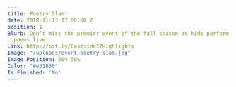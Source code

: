 ```yaml
---
title: Poetry Slam!
date: 2018-11-13 17:00:00 Z
position: 1
Blurb: Don’t miss the premier event of the fall season as kids perform their original
  poems live!
Link: http://bit.ly/Eastside17Highlights
Image: "/uploads/event-poetry-slam.jpg"
Image Position: 50% 50%
Color: "#e31836"
Is Finished: 'No'
---
```


